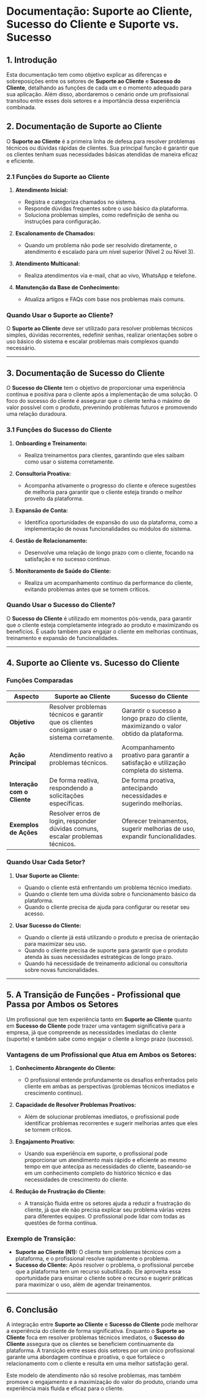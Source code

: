 # Documentação: Suporte ao Cliente, Sucesso do Cliente e Suporte vs. Sucesso

## **1. Introdução**

Esta documentação tem como objetivo explicar as diferenças e sobreposições entre os setores de **Suporte ao Cliente** e **Sucesso do Cliente**, detalhando as funções de cada um e o momento adequado para sua aplicação. Além disso, abordaremos o cenário onde um profissional transitou entre esses dois setores e a importância dessa experiência combinada.

## **2. Documentação de Suporte ao Cliente**

O **Suporte ao Cliente** é a primeira linha de defesa para resolver problemas técnicos ou dúvidas rápidas de clientes. Sua principal função é garantir que os clientes tenham suas necessidades básicas atendidas de maneira eficaz e eficiente.

### **2.1 Funções do Suporte ao Cliente**

1. **Atendimento Inicial:**
   - Registra e categoriza chamados no sistema.
   - Responde dúvidas frequentes sobre o uso básico da plataforma.
   - Soluciona problemas simples, como redefinição de senha ou instruções para configuração.
   
2. **Escalonamento de Chamados:**
   - Quando um problema não pode ser resolvido diretamente, o atendimento é escalado para um nível superior (Nível 2 ou Nível 3).

3. **Atendimento Multicanal:**
   - Realiza atendimentos via e-mail, chat ao vivo, WhatsApp e telefone.

4. **Manutenção da Base de Conhecimento:**
   - Atualiza artigos e FAQs com base nos problemas mais comuns.

### **Quando Usar o Suporte ao Cliente?**
O **Suporte ao Cliente** deve ser utilizado para resolver problemas técnicos simples, dúvidas recorrentes, redefinir senhas, realizar orientações sobre o uso básico do sistema e escalar problemas mais complexos quando necessário.

---

## **3. Documentação de Sucesso do Cliente**

O **Sucesso do Cliente** tem o objetivo de proporcionar uma experiência contínua e positiva para o cliente após a implementação de uma solução. O foco do sucesso do cliente é assegurar que o cliente tenha o máximo de valor possível com o produto, prevenindo problemas futuros e promovendo uma relação duradoura.

### **3.1 Funções do Sucesso do Cliente**

1. **Onboarding e Treinamento:**
   - Realiza treinamentos para clientes, garantindo que eles saibam como usar o sistema corretamente.
   
2. **Consultoria Proativa:**
   - Acompanha ativamente o progresso do cliente e oferece sugestões de melhoria para garantir que o cliente esteja tirando o melhor proveito da plataforma.

3. **Expansão de Conta:**
   - Identifica oportunidades de expansão do uso da plataforma, como a implementação de novas funcionalidades ou módulos do sistema.

4. **Gestão de Relacionamento:**
   - Desenvolve uma relação de longo prazo com o cliente, focando na satisfação e no sucesso contínuo.
   
5. **Monitoramento de Saúde do Cliente:**
   - Realiza um acompanhamento contínuo da performance do cliente, evitando problemas antes que se tornem críticos.

### **Quando Usar o Sucesso do Cliente?**
O **Sucesso do Cliente** é utilizado em momentos pós-venda, para garantir que o cliente esteja completamente integrado ao produto e maximizando os benefícios. É usado também para engajar o cliente em melhorias contínuas, treinamento e expansão de funcionalidades.

---

## **4. Suporte ao Cliente vs. Sucesso do Cliente**

### **Funções Comparadas**

| **Aspecto**             | **Suporte ao Cliente**                                | **Sucesso do Cliente**                                |
|-------------------------|-------------------------------------------------------|-------------------------------------------------------|
| **Objetivo**            | Resolver problemas técnicos e garantir que os clientes consigam usar o sistema corretamente. | Garantir o sucesso a longo prazo do cliente, maximizando o valor obtido da plataforma. |
| **Ação Principal**      | Atendimento reativo a problemas técnicos.             | Acompanhamento proativo para garantir a satisfação e utilização completa do sistema. |
| **Interação com o Cliente** | De forma reativa, respondendo a solicitações específicas. | De forma proativa, antecipando necessidades e sugerindo melhorias. |
| **Exemplos de Ações**   | Resolver erros de login, responder dúvidas comuns, escalar problemas técnicos. | Oferecer treinamentos, sugerir melhorias de uso, expandir funcionalidades. |

### **Quando Usar Cada Setor?**

1. **Usar Suporte ao Cliente:**
   - Quando o cliente está enfrentando um problema técnico imediato.
   - Quando o cliente tem uma dúvida sobre o funcionamento básico da plataforma.
   - Quando o cliente precisa de ajuda para configurar ou resetar seu acesso.

2. **Usar Sucesso do Cliente:**
   - Quando o cliente já está utilizando o produto e precisa de orientação para maximizar seu uso.
   - Quando o cliente precisa de suporte para garantir que o produto atenda às suas necessidades estratégicas de longo prazo.
   - Quando há necessidade de treinamento adicional ou consultoria sobre novas funcionalidades.

---

## **5. A Transição de Funções - Profissional que Passa por Ambos os Setores**

Um profissional que tem experiência tanto em **Suporte ao Cliente** quanto em **Sucesso do Cliente** pode trazer uma vantagem significativa para a empresa, já que compreende as necessidades imediatas do cliente (suporte) e também sabe como engajar o cliente a longo prazo (sucesso).

### **Vantagens de um Profissional que Atua em Ambos os Setores:**

1. **Conhecimento Abrangente do Cliente:**
   - O profissional entende profundamente os desafios enfrentados pelo cliente em ambas as perspectivas (problemas técnicos imediatos e crescimento contínuo).

2. **Capacidade de Resolver Problemas Proativos:**
   - Além de solucionar problemas imediatos, o profissional pode identificar problemas recorrentes e sugerir melhorias antes que eles se tornem críticos.

3. **Engajamento Proativo:**
   - Usando sua experiência em suporte, o profissional pode proporcionar um atendimento mais rápido e eficiente ao mesmo tempo em que antecipa as necessidades do cliente, baseando-se em um conhecimento completo do histórico técnico e das necessidades de crescimento do cliente.

4. **Redução de Frustração do Cliente:**
   - A transição fluida entre os setores ajuda a reduzir a frustração do cliente, já que ele não precisa explicar seu problema várias vezes para diferentes equipes. O profissional pode lidar com todas as questões de forma contínua.

### **Exemplo de Transição:**

- **Suporte ao Cliente (N1):** O cliente tem problemas técnicos com a plataforma, e o profissional resolve rapidamente o problema.  
- **Sucesso do Cliente:** Após resolver o problema, o profissional percebe que a plataforma tem um recurso subutilizado. Ele aproveita essa oportunidade para ensinar o cliente sobre o recurso e sugerir práticas para maximizar o uso, além de agendar treinamentos.

---

## **6. Conclusão**

A integração entre **Suporte ao Cliente** e **Sucesso do Cliente** pode melhorar a experiência do cliente de forma significativa. Enquanto o **Suporte ao Cliente** foca em resolver problemas técnicos imediatos, o **Sucesso do Cliente** assegura que os clientes se beneficiem continuamente da plataforma. A transição entre esses dois setores por um único profissional garante uma abordagem contínua e proativa, o que fortalece o relacionamento com o cliente e resulta em uma melhor satisfação geral.

Este modelo de atendimento não só resolve problemas, mas também promove o engajamento e a maximização do valor do produto, criando uma experiência mais fluida e eficaz para o cliente.
